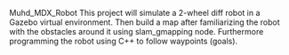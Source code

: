 Muhd_MDX_Robot
This project will simulate a 2-wheel diff robot in a Gazebo virtual
environment. Then build a map after familiarizing the robot with the obstacles around it using slam_gmapping node. Furthermore programming the robot using C++ to follow waypoints (goals).

